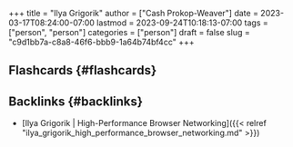 +++
title = "Ilya Grigorik"
author = ["Cash Prokop-Weaver"]
date = 2023-03-17T08:24:00-07:00
lastmod = 2023-09-24T10:18:13-07:00
tags = ["person", "person"]
categories = ["person"]
draft = false
slug = "c9d1bb7a-c8a8-46f6-bbb9-1a64b74bf4cc"
+++

## Flashcards {#flashcards}


## Backlinks {#backlinks}

-   [Ilya Grigorik | High-Performance Browser Networking]({{< relref "ilya_grigorik_high_performance_browser_networking.md" >}})
